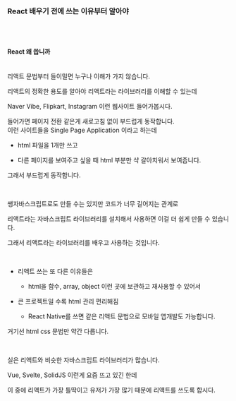 ### React 배우기 전에 쓰는 이유부터 알아야
<br>
<br>

#### React 왜 씁니까 
<br>
리액트 문법부터 들이밀면 누구나 이해가 가지 않습니다. 

리액트의 정확한 용도를 알아야 리액트라는 라이브러리를 이해할 수 있는데 

Naver Vibe, Flipkart, Instagram 이런 웹사이트 들어가봅시다.

들어가면 페이지 전환 같은게 새로고침 없이 부드럽게 동작합니다.
<br>
이런 사이트들을 Single Page Application 이라고 하는데

- html 파일을 1개만 쓰고

- 다른 페이지를 보여주고 싶을 때 html 부분만 샥 갈아치워서 보여줍니다.

그래서 부드럽게 동작합니다. 

<br>

쌩자바스크립트로도 만들 수는 있지만 코드가 너무 길어지는 관계로

리액트라는 자바스크립트 라이브러리를 설치해서 사용하면 이걸 더 쉽게 만들 수 있습니다.

그래서 리액트라는 라이브러리를 배우고 사용하는 것입니다. 

<br>

- 리액트 쓰는 또 다른 이유들은
    - html을 함수, array, object 이런 곳에 보관하고 재사용할 수 있어서

- 큰 프로젝트일 수록 html 관리 편리해짐
    - React Native를 쓰면 같은 리액트 문법으로 모바일 앱개발도 가능합니다.

거기선 html css 문법만 약간 다릅니다.

<br>

실은 리액트와 비슷한 자바스크립트 라이브러리가 많습니다.

Vue, Svelte, SolidJS 이런게 요즘 뜨고 있긴 한데

이 중에 리액트가 가장 틀딱이고 유저가 가장 많기 때문에 리액트를 쓰도록 합시다. 
